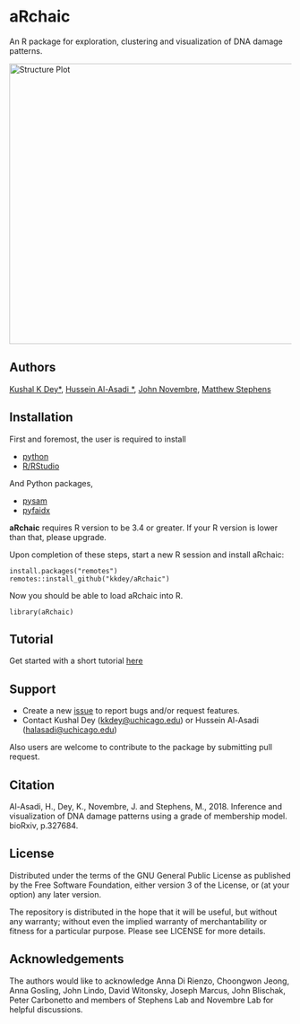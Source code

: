 # aRchaic

An R package for exploration, clustering and visualization of DNA
damage patterns.

<img src="vignettes/vignette_fig.png" alt="Structure Plot" height="500" width="600">

## Authors

[Kushal K Dey*](http://kkdey.github.io), [Hussein Al-Asadi
*](https://halasadi.wordpress.com), [John Novembre](http://jnpopgen.org), [Matthew Stephens](http://stephenslab.uchicago.edu)

## Installation

First and foremost, the user is required to install 

* [python](https://www.python.org/downloads) 
* [R/RStudio](https://www.rstudio.co/) 

And Python packages,

* [pysam](http://pysam.readthedocs.io/en/latest/installation.html) 
* [pyfaidx](https://pythonhosted.org/pyfaidx/#installation)

**aRchaic** requires R version to be 3.4 or greater. If your R version
is lower than that, please upgrade.

Upon completion of these steps, start a new R session and install
aRchaic:

```
install.packages("remotes")
remotes::install_github("kkdey/aRchaic")
```

Now you should be able to load aRchaic into R.

```
library(aRchaic)
```

## Tutorial

Get started with a short tutorial [here](https://kkdey.github.io/aRchaic) 

## Support

* Create a new [issue](https://github.com/kkdey/aRchaic/issues) to report bugs and/or request features.
* Contact Kushal Dey (kkdey@uchicago.edu) or Hussein Al-Asadi (halasadi@uchicago.edu)

Also users are welcome to contribute to the package by submitting pull request. 

## Citation

Al-Asadi, H., Dey, K., Novembre, J. and Stephens, M., 2018. Inference and visualization of DNA damage patterns using a grade of membership model. bioRxiv, p.327684.


## License

Distributed under the terms of the GNU General Public License as
published by the Free Software Foundation, either version 3 of the
License, or (at your option) any later version.

The repository is distributed in the hope that it will be useful, but
without any warranty; without even the implied warranty of
merchantability or fitness for a particular purpose. Please see
LICENSE for more details.

## Acknowledgements

The authors would like to acknowledge Anna Di Rienzo, Choongwon Jeong,
Anna Gosling, John Lindo, David Witonsky, Joseph Marcus, John
Blischak, Peter Carbonetto and members of Stephens Lab and Novembre
Lab for helpful discussions.
